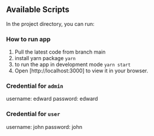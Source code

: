 ## Available Scripts

In the project directory, you can run:

### How to run app

1. Pull the latest code from branch main
2. install yarn package `yarn`
3. to run the app in development mode `yarn start`
4. Open [http://localhost:3000] to view it in your browser.


### Credential for `admin`

username: edward
password: edward

### Credential for `user`

username: john
password: john